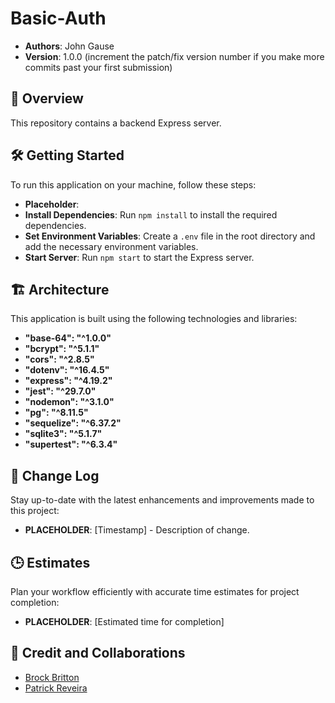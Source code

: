 # Basic-Auth

- **Authors**: John Gause
- **Version**: 1.0.0 (increment the patch/fix version number if you make more commits past your first submission)

## 🚀 Overview

This repository contains a backend Express server.

## 🛠️ Getting Started

To run this application on your machine, follow these steps:

- **Placeholder**:
- **Install Dependencies**: Run `npm install` to install the required dependencies.
- **Set Environment Variables**: Create a `.env` file in the root directory and add the necessary environment variables.
- **Start Server**: Run `npm start` to start the Express server.

## 🏗️ Architecture

This application is built using the following technologies and libraries:

- **"base-64": "^1.0.0"**
- **"bcrypt": "^5.1.1"**
- **"cors": "^2.8.5"**
- **"dotenv": "^16.4.5"**
- **"express": "^4.19.2"**
- **"jest": "^29.7.0"**
- **"nodemon": "^3.1.0"**
- **"pg": "^8.11.5"**
- **"sequelize": "^6.37.2"**
- **"sqlite3": "^5.1.7"**
- **"supertest": "^6.3.4"**

## 🔄 Change Log

Stay up-to-date with the latest enhancements and improvements made to this project:

- **PLACEHOLDER**: [Timestamp] - Description of change.

## 🕒 Estimates

Plan your workflow efficiently with accurate time estimates for project completion:

- **PLACEHOLDER**: [Estimated time for completion]

## 🤝 Credit and Collaborations

- [Brock Britton](https://github.com/brockbritton)
- [Patrick Reveira](https://github.com/preveira)
